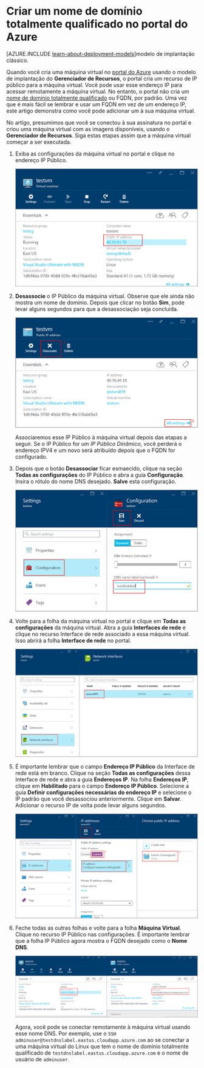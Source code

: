 <properties
   pageTitle="Criar o FQDN para uma VM no portal do Azure | Microsoft Azure"
   description="Saiba como criar um nome de domínio totalmente qualificado, ou FQDN, para uma máquina virtual baseada no Gerenciador de Recursos no portal do Azure."
   services="virtual-machines"
   documentationCenter=""
   authors="dsk-2015"
   manager="timlt"
   editor="tysonn"
   tags="azure-resource-manager"/>

<tags
   ms.service="virtual-machines"
   ms.devlang="na"
   ms.topic="article"
   ms.tgt_pltfrm="na"
   ms.workload="infrastructure-services"
   ms.date="08/21/2015"
   ms.author="dkshir"/>

# Criar um nome de domínio totalmente qualificado no portal do Azure

[AZURE.INCLUDE [learn-about-deployment-models](../../includes/learn-about-deployment-models-rm-include.md)]modelo de implantação clássico.


Quando você cria uma máquina virtual no [portal do Azure](https://portal.azure.com) usando o modelo de implantação do **Gerenciador de Recursos**, o portal cria um recurso de IP público para a máquina virtual. Você pode usar esse endereço IP para acessar remotamente a máquina virtual. No entanto, o portal não cria um [nome de domínio totalmente qualificado](https://en.wikipedia.org/wiki/Fully_qualified_domain_name) ou FQDN, por padrão. Uma vez que é mais fácil se lembrar e usar um FQDN em vez de um endereço IP, este artigo demonstra como você pode adicionar um à sua máquina virtual.

No artigo, presumimos que você se conectou à sua assinatura no portal e criou uma máquina virtual com as imagens disponíveis, usando o **Gerenciador de Recursos**. Siga estas etapas assim que a máquina virtual começar a ser executada.

1.  Exiba as configurações da máquina virtual no portal e clique no endereço IP Público.

    ![localizar recurso ip](media/virtual-machines-create-fqdn-on-portal/locatePublicIP.PNG)

2.  **Desassocie** o IP Público da máquina virtual. Observe que ele ainda não mostra um nome de domínio. Depois que clicar no botão **Sim**, pode levar alguns segundos para que a desassociação seja concluída.

    ![desassociar recurso ip](media/virtual-machines-create-fqdn-on-portal/dissociateIP.PNG)

    Associaremos esse IP Público à máquina virtual depois das etapas a seguir. Se o IP Público for um _IP Público Dinâmico_, você perderá o endereço IPV4 e um novo será atribuído depois que o FQDN for configurado.

3.  Depois que o botão **Desassociar** ficar esmaecido, clique na seção **Todas as configurações** do IP Público e abra a guia **Configuração**. Insira o rótulo do nome DNS desejado. **Salve** esta configuração.

    ![inserir rótulo do nome dns](media/virtual-machines-create-fqdn-on-portal/dnsNameLabel.PNG)

4.  Volte para a folha da máquina virtual no portal e clique em **Todas as configurações** da máquina virtual. Abra a guia **Interfaces de rede** e clique no recurso Interface de rede associado a essa máquina virtual. Isso abrirá a folha **Interface de rede** no portal.

    ![abrir interface de rede](media/virtual-machines-create-fqdn-on-portal/openNetworkInterface.PNG)

5.  É importante lembrar que o campo **Endereço IP Público** da Interface de rede está em branco. Clique na seção **Todas as configurações** dessa Interface de rede e abra a guia **Endereços IP**. Na folha **Endereços IP**, clique em **Habilitado** para o campo **Endereço IP Público**. Selecione a guia **Definir configurações necessárias do endereço IP** e selecione o IP padrão que você desassociou anteriormente. Clique em **Salvar**. Adicionar o recurso IP de volta pode levar alguns segundos.

    ![configurar recurso IP](media/virtual-machines-create-fqdn-on-portal/configureIP.PNG)

6.  Feche todas as outras folhas e volte para a folha **Máquina Virtual**. Clique no recurso IP Público nas configurações. É importante lembrar que a folha IP Público agora mostra o FQDN desejado como o **Nome DNS**.

    ![O FQDN é criado](media/virtual-machines-create-fqdn-on-portal/fqdnCreated.PNG)

    Agora, você pode se conectar remotamente à máquina virtual usando esse nome DNS. Por exemplo, use o `SSH adminuser@testdnslabel.eastus.cloudapp.azure.com` ao se conectar a uma máquina virtual do Linux que tem o nome de domínio totalmente qualificado de `testdnslabel.eastus.cloudapp.azure.com` e o nome de usuário de `adminuser`.

<!---HONumber=AcomDC_1203_2015-->